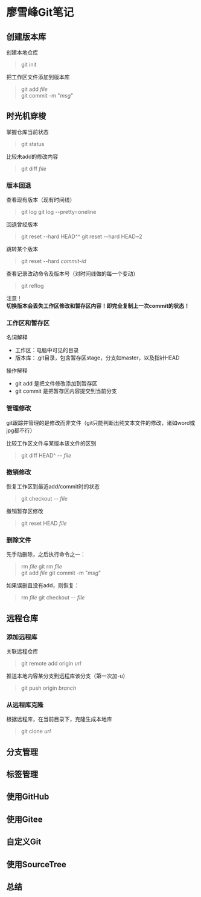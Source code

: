 # 廖雪峰Git笔记

## 创建版本库

创建本地仓库
> git init

把工作区文件添加到版本库
> git add _file_  
> git commit -m "_msg_"

## 时光机穿梭

掌握仓库当前状态
> git status

比较未add的修改内容
> git diff _file_

### 版本回退

查看现有版本（现有时间线）

> git log
> git log --pretty=oneline

回退曾经版本
> git reset --hard HEAD^^
> git reset --hard HEAD~2

跳转某个版本
> git reset --hard _commit-id_

查看记录改动命令及版本号（对时间线做的每一个变动）
> git reflog

注意！  
**切换版本会丢失工作区修改和暂存区内容！即完全复制上一次commit的状态！**

### 工作区和暂存区

名词解释

- 工作区：电脑中可见的目录
- 版本库：.git目录，包含暂存区stage，分支如master，以及指针HEAD

操作解释

- git add 是把文件修改添加到暂存区
- git commit 是把暂存区内容提交到当前分支

### 管理修改

git跟踪并管理的是修改而非文件（git只能判断出纯文本文件的修改，诸如word或jpg都不行）

比较工作区文件与某版本该文件的区别
> git diff HEAD^ -- _file_

### 撤销修改

恢复工作区到最近add/commit时的状态
> git checkout -- _file_

撤销暂存区修改
> git reset HEAD _file_

### 删除文件

先手动删除，之后执行命令之一：
> rm _file_
> git rm _file_  
> git add _file_
> git commit -m "_msg_"

如果误删且没有add，则恢复：
> rm _file_
> git checkout -- _file_

## 远程仓库

### 添加远程库

关联远程仓库
> git remote add origin _url_

推送本地内容某分支到远程库该分支（第一次加-u）
> git push origin _branch_

### 从远程库克隆

根据远程库，在当前目录下，克隆生成本地库
> git clone _url_

## 分支管理

## 标签管理

## 使用GitHub

## 使用Gitee

## 自定义Git

## 使用SourceTree

## 总结
